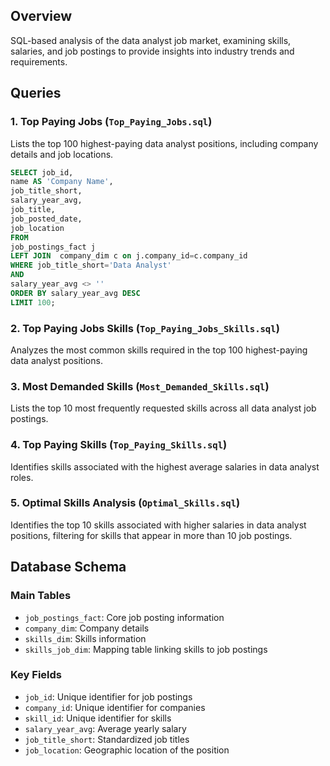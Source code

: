 
## Overview
SQL-based analysis of the data analyst job market, examining skills, salaries, and job postings to provide insights into industry trends and requirements.

## Queries

### 1. Top Paying Jobs (`Top_Paying_Jobs.sql`)
Lists the top 100 highest-paying data analyst positions, including company details and job locations.

``` sql
SELECT job_id,
name AS 'Company Name',
job_title_short,
salary_year_avg,
job_title,
job_posted_date,
job_location
FROM 
job_postings_fact j
LEFT JOIN  company_dim c on j.company_id=c.company_id
WHERE job_title_short='Data Analyst'
AND
salary_year_avg <> ''
ORDER BY salary_year_avg DESC
LIMIT 100;
```
### 2. Top Paying Jobs Skills (`Top_Paying_Jobs_Skills.sql`)
Analyzes the most common skills required in the top 100 highest-paying data analyst positions.

### 3. Most Demanded Skills (`Most_Demanded_Skills.sql`)
Lists the top 10 most frequently requested skills across all data analyst job postings.

### 4. Top Paying Skills (`Top_Paying_Skills.sql`)
Identifies skills associated with the highest average salaries in data analyst roles.

### 5. Optimal Skills Analysis (`Optimal_Skills.sql`)
Identifies the top 10 skills associated with higher salaries in data analyst positions, filtering for skills that appear in more than 10 job postings.

## Database Schema

### Main Tables
- `job_postings_fact`: Core job posting information
- `company_dim`: Company details
- `skills_dim`: Skills information
- `skills_job_dim`: Mapping table linking skills to job postings

### Key Fields
- `job_id`: Unique identifier for job postings
- `company_id`: Unique identifier for companies
- `skill_id`: Unique identifier for skills
- `salary_year_avg`: Average yearly salary
- `job_title_short`: Standardized job titles
- `job_location`: Geographic location of the position
